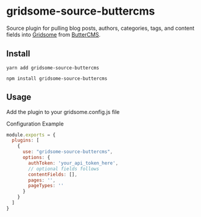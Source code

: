 # gridsome-source-buttercms

Source plugin for pulling blog posts, authors, categories, tags, and content fields into [Gridsome](https://gridsome.org) from [ButterCMS](ttps://buttercms.com).

## Install

```
yarn add gridsome-source-buttercms

npm install gridsome-source-buttercms
```

## Usage

Add the plugin to your gridsome.config.js file

Configuration Example

```js
module.exports = {
  plugins: [
    {
      use: "gridsome-source-buttercms",
      options: {
        authToken: 'your_api_token_here',
        // optional fields follows
        contentFields: [],
        pages: '',
        pageTypes: ''
      }
    }
  ]
}
```